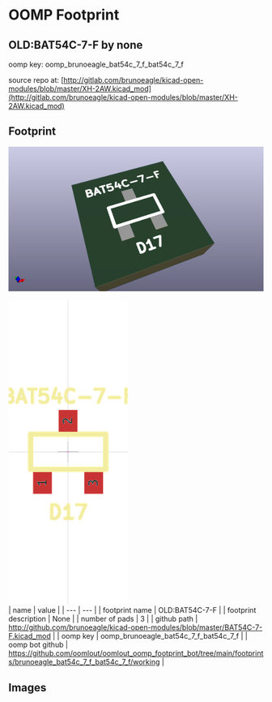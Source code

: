 # OOMP Footprint  
## OLD:BAT54C-7-F  by none  
  
oomp key: oomp_brunoeagle_bat54c_7_f_bat54c_7_f  
  
source repo at: [http://gitlab.com/brunoeagle/kicad-open-modules/blob/master/XH-2AW.kicad_mod](http://gitlab.com/brunoeagle/kicad-open-modules/blob/master/XH-2AW.kicad_mod)  
## Footprint  
  
[![working_kicad_pcb_3d.png](working_kicad_pcb_3d_600.png)](working_kicad_pcb_3d.png)  
  
[![working.png](working_600.png)](working.png)  
| name | value | 
| --- | --- | 
| footprint name | OLD:BAT54C-7-F | 
| footprint description | None | 
| number of pads | 3 | 
| github path | http://github.com/brunoeagle/kicad-open-modules/blob/master/BAT54C-7-F.kicad_mod | 
| oomp key | oomp_brunoeagle_bat54c_7_f_bat54c_7_f | 
| oomp bot github | https://github.com/oomlout/oomlout_oomp_footprint_bot/tree/main/footprints/brunoeagle_bat54c_7_f_bat54c_7_f/working | 
## Images  

